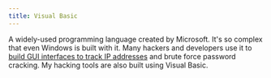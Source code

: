 ```yaml
---
title: Visual Basic
---
```

A widely-used programming language created by Microsoft. It's so complex that even Windows is built with it. Many hackers and developers use it to <a href="#" data-featherlight="#fl-vb">build GUI interfaces to track IP addresses</a> and brute force password cracking. My hacking tools are also built using Visual Basic.
<div style="display: none;"><iframe id="fl-vb" width="420" height="315" src="https://www.youtube.com/embed/hkDD03yeLnU" frameborder="0" webkitallowfullscreen="" mozallowfullscreen="" allowfullscreen=""></iframe></div>
